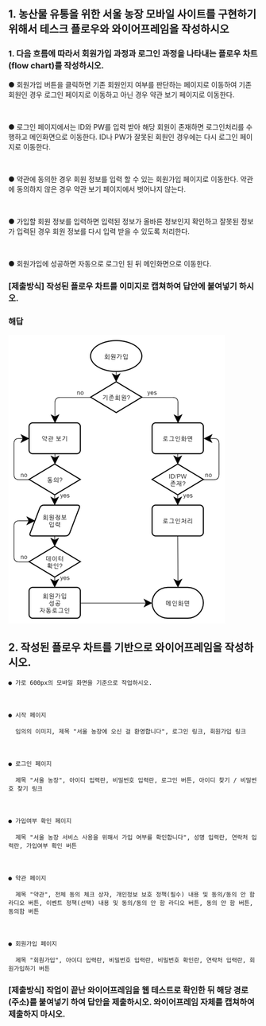 ## 1. 농산물 유통을 위한 서울 농장 모바일 사이트를 구현하기 위해서 테스크 플로우와 와이어프레임을 작성하시오

### 1. 다음 흐름에 따라서 회원가입 과정과 로그인 과정을 나타내는 플로우 차트(flow chart)를 작성하시오.

● 회원가입 버튼을 클릭하면 기존 회원인지 여부를 판단하는 페이지로 이동하여 기존 회원인 경우 로그인 페이지로 이동하고 아닌 경우 약관 보기 페이지로 이동한다.

 <br>

● 로그인 페이지에서는 ID와 PW를 입력 받아 해당 회원이 존재하면 로그인처리를 수행하고 메인화면으로 이동한다. ID나 PW가 잘못된 회원인 경우에는 다시 로그인 페이지로 이동한다.

  <br>

● 약관에 동의한 경우 회원 정보를 입력 할 수 있는 회원가입 페이지로 이동한다. 약관에 동의하지 않은 경우 약관 보기 페이지에서 벗어나지 않는다.

  <br>

● 가입할 회원 정보를 입력하면 입력된 정보가 올바른 정보인지 확인하고 잘못된 정보가 입력된 경우 회원 정보를 다시 입력 받을 수 있도록 처리한다.

  <br>

● 회원가입에 성공하면 자동으로 로그인 된 뒤 메인화면으로 이동한다.

### [제출방식] 작성된 플로우 차트를 이미지로 캡쳐하여 답안에 붙여넣기 하시오.

### 해답
![image](img/1.png)


## 2. 작성된 플로우 차트를 기반으로 와이어프레임을 작성하시오.

```
● 가로 600px의 모바일 화면을 기준으로 작업하시오. 

 

● 시작 페이지

  임의의 이미지, 제목 "서울 농장에 오신 걸 환영합니다", 로그인 링크, 회원가입 링크

   

● 로그인 페이지

  제목 "서울 농장", 아이디 입력란, 비밀번호 입력란, 로그인 버튼, 아이디 찾기 / 비밀번호 찾기 링크

 

● 가입여부 확인 페이지

  제목 "서울 농장 서비스 사용을 위해서 가입 여부를 확인합니다", 성명 입력란, 연락처 입력란, 가입여부 확인 버튼

 

● 약관 페이지

  제목 "약관", 전체 동의 체크 상자, 개인정보 보호 정책(필수) 내용 및 동의/동의 안 함 라디오 버튼, 이벤트 정책(선택) 내용 및 동의/동의 안 함 라디오 버튼, 동의 안 함 버튼, 동의함 버튼

 

● 회원가입 페이지

  제목 "회원가입", 아이디 입력란, 비밀번호 입력란, 비밀번호 확인란, 연락처 입력란, 회원가입하기 버튼
```
 
### [제출방식] 작업이 끝난 와이어프레임을 웹 테스트로 확인한 뒤 해당 경로(주소)를 붙여넣기 하여 답안을 제출하시오. 와이어프레임 자체를 캡쳐하여 제출하지 마시오.
